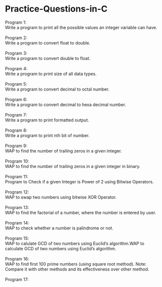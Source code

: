 # Practice-Questions-in-C
Program 1:<br>
Write a program to print all the possible values an integer variable can have.<br><br>
Program 2:<br>
Write a program to convert float to double.<br><br>
Program 3:<br>
Write a program to convert double to float.<br><br>
Program 4:<br>
Write a program to print size of all data types.<br><br>
Program 5:<br>
Write a program to convert decimal to octal number.<br><br>
Program 6:<br>
Write a program to convert decimal to hexa decimal number.<br><br>
Program 7:<br>
Write a program to print formatted output.<br><br>
Program 8:<br>
Write a program to print nth bit of number.<br><br>
Program 9:<br>
WAP to find the number of trailing zeros in a given integer.<br><br>
Program 10:<br>
WAP to find the number of trailing zeros in a given integer in binary.<br><br>
Program 11:<br>
Program to Check if a given Integer is Power of 2 using Bitwise Operators.<br><br>
Program 12:<br>
WAP to swap two numbers using bitwise XOR Operator.<br><br>
Program 13:<br>
WAP to find the factorial of a number, where the number is entered by user.<br><br>
Program 14:<br>
WAP to check whether a number is palindrome or not.<br><br>
Program 15:<br>
WAP to calulate GCD of two numbers using Euclid’s algorithm.WAP to calculate GCD of two numbers using Euclid’s algorithm.<br><br>
Program 16:<br>
WAP to find first 100 prime numbers (using square root method). Note: Compare it with other methods and its effectiveness over other method.<br><br>
Program 17:<br>
